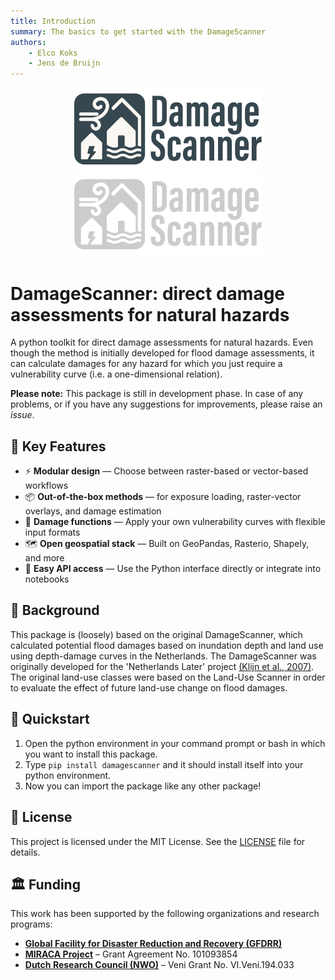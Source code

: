 ```yaml
---
title: Introduction
summary: The basics to get started with the DamageScanner
authors:
    - Elco Koks
    - Jens de Bruijn
---
```


<p align="center">
  <img src="images/logo-dark.png" class="only-light" alt="DamageScanner Logo" width="300" />
  <img src="images/logo-light.png" class="only-dark" alt="DamageScanner Logo" width="300" />
</p>

# DamageScanner: direct damage assessments for natural hazards

A python toolkit for direct damage assessments for natural hazards. Even though the method is initially developed for flood damage assessments, it can calculate damages for any hazard for which you just require a vulnerability curve (i.e. a one-dimensional relation). 

**Please note:** This package is still in development phase. In case of any problems, or if you have any suggestions for improvements, please raise an *issue*. 

## 🔑 Key Features

- ⚡ **Modular design** — Choose between raster-based or vector-based workflows
- 📦 **Out-of-the-box methods** — for exposure loading, raster-vector overlays, and damage estimation
- 🧠 **Damage functions** — Apply your own vulnerability curves with flexible input formats
- 🗺️ **Open geospatial stack** — Built on GeoPandas, Rasterio, Shapely, and more
- 🧪 **Easy API access** — Use the Python interface directly or integrate into notebooks


## 📖 Background

This package is (loosely) based on the original DamageScanner, which calculated potential flood damages based on inundation depth and land use using depth-damage curves in the Netherlands. The DamageScanner was originally developed for the 'Netherlands Later' project [(Klijn et al., 2007)](https://www.rivm.nl/bibliotheek/digitaaldepot/WL_rapport_Overstromingsrisicos_Nederland.pdf). The original land-use classes were based on the Land-Use Scanner in order to evaluate the effect of future land-use change on flood damages. 

## 🚀 Quickstart

1. Open the python environment in your command prompt or bash in which you want to install this package.
2. Type ``pip install damagescanner`` and it should install itself into your python environment.
3. Now you can import the package like any other package!

## 📄 License

This project is licensed under the MIT License. See the [LICENSE](https://github.com/VU-IVM/DamageScanner/blob/master/LICENSE) file for details.

## 🏛️ Funding

This work has been supported by the following organizations and research programs:

- [**Global Facility for Disaster Reduction and Recovery (GFDRR)**](https://www.gfdrr.org/en)  
- [**MIRACA Project**](www.miraca-project.eu) – Grant Agreement No. 101093854  
- [**Dutch Research Council (NWO)**](https://www.nwo.nl/en) – Veni Grant No. VI.Veni.194.033






